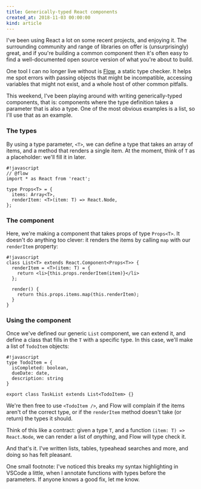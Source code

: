 ```yaml
---
title: Generically-typed React components
created_at: 2018-11-03 00:00:00
kind: article
---
```


I've been using React a lot on some recent projects, and enjoying it. The surrounding community and range of libraries on offer is (unsurprisingly) great, and if you're building a common component then it's often easy to find a well-documented open source version of what you're about to build.

One tool I can no longer live without is [Flow][flow], a static type checker. It helps me spot errors with passing objects that might be incompatible, accessing variables that might not exist, and a whole host of other common pitfalls.

This weekend, I've been playing around with writing generically-typed components, that is: components where the type definition takes a parameter that is also a type. One of the most obvious examples is a list, so I'll use that as an example.

### The types

By using a type parameter, <code>&lt;T&gt;</code>, we can define a type that takes an array of items, and a method that renders a single item. At the moment, think of `T` as a placeholder: we'll fill it in later.

<pre class="code ba pv2 ph3 f6 f5-ns b--black-20 black-60"><code>#!javascript
// @flow
import * as React from 'react';

type Props&lt;T&gt; = {
  items: Array&lt;T&gt;,
  renderItem: &lt;T&gt;(item: T) =&gt; React.Node,
};
</code></pre>

### The component

Here, we're making a component that takes props of type <code>Props&lt;T&gt;</code>. It doesn't do anything too clever: it renders the items by calling `map` with our `renderItem` property:

<pre class="code ba pv2 ph3 f6 f5-ns b--black-20 black-60"><code>#!javascript
class List&lt;T&gt; extends React.Component&lt;Props&lt;T&gt;&gt; {
  renderItem = &lt;T&gt;(item: T) = {
    return &lt;li&gt;{this.props.renderItem(item)}&lt;/li&gt;
  };

  render() {
    return this.props.items.map(this.renderItem);
  }
}
</code></pre>

### Using the component

Once we've defined our generic `List` component, we can extend it, and define a class that fills in the `T` with a specific type. In this case, we'll make a list of `TodoItem` objects:

<pre class="code ba pv2 ph3 f6 f5-ns b--black-20 black-60"><code>#!javascript
type TodoItem = {
  isCompleted: boolean,
  dueDate: date,
  description: string
}

export class TaskList extends List&lt;TodoItem&gt; {}
</code></pre>

We're then free to use <code>&lt;TodoItem /&gt;</code>, and Flow will complain if the items aren't of the correct type, or if the `renderItem` method doesn't take (or return) the types it should.

Think of this like a contract: given a type `T`, and a function <code>(item: T) =&gt; React.Node</code>, we can render a list of _anything_, and Flow will type check it.

And that's it. I've written lists, tables, typeahead searches and more, and doing so has felt pleasant.

<div class="black-50">One small footnote: I've noticed this breaks my syntax highlighting in VSCode a little, when I annotate functions with types before the parameters. If anyone knows a good fix, let me know.</div>

[flow]: https://flow.org
